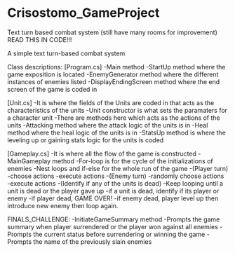 # Crisostomo_GameProject
 Text turn based combat system (still have many rooms for improvement) READ THIS IN CODE!!!

A simple text turn-based combat system

Class descriptions:
[Program.cs]
  -Main method
  -StartUp method where the game exposition is located
  -EnemyGenerator method where the different instances of enemies listed
  -DisplayEndingScreen method where the end screen of the game is coded in

[Unit.cs]
  -It is where the fields of the Units are coded in that acts as the characteristics of the units
  -Unit constructor is what sets the paramaters for a character unit
  -There are methods here which acts as the actions of the units
     -Attacking method where the attack logic of the units is in
     -Heal method where the heal logic of the units is in
     -StatsUp method is where the leveling up or gaining stats logic for the units is coded

[Gameplay.cs]
  -It is where all the flow of the game is constructed
  -MainGameplay method
     -For-loop is for the cycle of the initializations of enemies
     -Nest loops and if-else for the whole run of the game
     -(Player turn)
        -choose actions
        -execute actions
     -(Enemy turn)
        -randomly choose actions
        -execute actions
     -(Identify if any of the units is dead)
        -Keep looping until a unit is dead or the player gave up
        -if a unit is dead, identify if its player or enemy
           -if player dead, GAME OVER!
           -if enemy dead, player level up then introduce new enemy then loop again.

FINALS_CHALLENGE:
  -InitiateGameSummary method 
     -Prompts the game summary when player surrendered or the player won against all enemies
     -Prompts the current status before surrendering or winning the game
     -Prompts the name of the previously slain enemies
